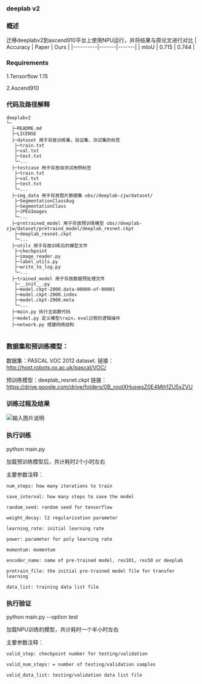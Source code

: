 ### deeplab v2

### 概述
迁移deeplabv2到ascend910平台上使用NPU运行，并将结果与原论文进行对比
| Accuracy | Paper | Ours  |
|----------|-------|-------|
| mIoU     | 0.715 | 0.744 |

### Requirements

1.Tensorflow 1.15

2.Ascend910

### 代码及路径解释
```
deeplabv2
└─
  ├─README.md
  ├─LICENSE  
  ├─dataset 用于存放训练集，验证集，测试集的标签
   ├─train.txt
   ├─val.txt
   ├─test.txt
   └─...
  ├─testcase 用于存放自测试用例标签
   ├─train.txt
   ├─val.txt
   ├─test.txt
   └─...
  ├─img_data 用于存放图片数据集 obs//deeplab-zjw/dataset/
   ├─SegmentationClassAug
   ├─SegmentationClass
   ├─JPEGImages
   └─...
  ├─pretrained_model 用于存放预训练模型 obs//deeplab-zjw/dataset/pretraind_model/deeplab_resnet.ckpt
   ├─deeplab_resnet.ckpt
   └─...
  ├─utils 用于存放训练后的模型文件
   ├─checkpoint
   ├─image_reader.py
   ├─label_utils.py
   ├─write_to_log.py 
   └─...
  ├─trained_model 用于存放数据预处理文件
   ├─__init__.py
   ├─model.ckpt-2000.data-00000-of-00001
   ├─model.ckpt-2000.index
   ├─model.ckpt-2000.meta
   └─...
  ├─main.py 执行主函数代码
  ├─model.py 定义模型train，eval过程的逻辑操作
  ├─network.py 搭建网络结构
  
```
### 数据集和预训练模型：

数据集：PASCAL VOC 2012 dataset. 链接：http://host.robots.ox.ac.uk/pascal/VOC/

预训练模型：deeplab_resnet.ckpt 链接：https://drive.google.com/drive/folders/0B_rootXHuswsZ0E4Mjh1ZU5xZVU

### 训练过程及结果

![输入图片说明](https://images.gitee.com/uploads/images/2020/1226/215613_87d9d711_8310380.png "屏幕截图.png")

### 执行训练

python main.py 

加载预训练模型后，共计耗时2个小时左右

主要参数注释：
```
num_steps: how many iterations to train

save_interval: how many steps to save the model

random_seed: random seed for tensorflow

weight_decay: l2 regularization parameter

learning_rate: initial learning rate

power: parameter for poly learning rate

momentum: momentum

encoder_name: name of pre-trained model, res101, res50 or deeplab

pretrain_file: the initial pre-trained model file for transfer learning

data_list: training data list file
```

### 执行验证

python main.py --option test

加载NPU训练的模型，共计耗时一个半小时左右

主要参数注释：
```
valid_step: checkpoint number for testing/validation

valid_num_steps: = number of testing/validation samples

valid_data_list: testing/validation data list file
```



